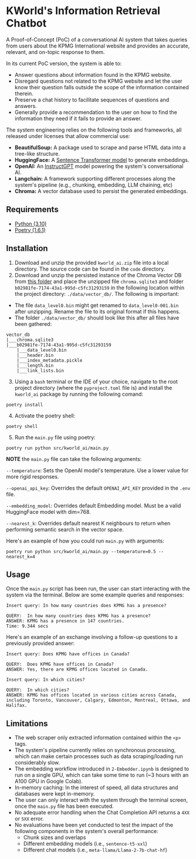 # KWorld's Information Retrieval Chatbot
A Proof-of-Concept (PoC) of a conversational AI system that takes queries from users about the KPMG International website and provides an accurate, relevant, and on-topic response to them.

In its current PoC version, the system is able to:
- Answer questions about information found in the KPMG website.
- Disregard questions not related to the KPMG website and let the user know their question falls outside the scope of the information contained therein.
- Preserve a chat history to facilitate sequences of questions and answers.
- Generally provide a recommendation to the user on how to find the information they need if it fails to provide an answer.

The system engineering relies on the following tools and frameworks, all released under licenses that allow commercial use:

- **BeautifulSoup:** A package used to scrape and parse HTML data into a tree-like structure.
- **HuggingFace:** A [Sentence Transformer model](https://huggingface.co/thenlper/gte-base) to generate embeddings.
- **OpenAI:** An [InstructGPT](https://openai.com/research/instruction-following) model powering the system's conversational AI.
- **Langchain:** A framework supporting different processes along the system's pipeline (e.g., chunking, embedding, LLM chaining, etc) 
- **Chroma:** A vector database used to persist the generated embeddings.


## Requirements
- [Python (3.10)](https://www.python.org/downloads/release/python-3100/)
- [Poetry (1.6.1)](https://python-poetry.org/)


## Installation
1. Download and unzip the provided `kworld_ai.zip` file into a local directory. The source code can be found in the `code` directory.
2. Download and unzip the persisted instance of the Chroma Vector DB from [this folder](https://drive.google.com/drive/folders/1_jlKQk8Zvp26d12XJz4ukVokWR5_e7Hl?usp=share_link) and place the unzipped file `chroma.sqlite3` and folder `b02981fe-7174-43a1-995d-c5fc31293159` in the following location within the project directory: `./data/vector_db/`. The following is important: 
- The file `data_level0.bin` might get renamed to `data_level0-001.bin` after unzipping. Rename the file to its original format if this happens.
- The folder `./data/vector_db/` should look like this after all files have been gathered:
```
vector_db
|___chroma.sqlite3
|___b02981fe-7174-43a1-995d-c5fc31293159
    |___data_level0.bin
    |___header.bin
    |___index_metadata.pickle
    |___length.bin
    |___link_lists.bin
```
3. Using a `bash` terminal or the IDE of your choice, navigate to the root project directory (where the `pyproject.toml` file is) and install the `kworld_ai` package by running the following comand:

```
poetry install
```
4. Activate the poetry shell:
```
poetry shell
```
5. Run the `main.py` file using poetry:
```
poetry run python src/kworld_ai/main.py
```
**NOTE** the `main.py` file can take the following arguments:

`--temperature`: Sets the OpenAI model's temperature. Use a lower value for more rigid responses.

`--openai_api_key`: Overrides the default `OPENAI_API_KEY` provided in the `.env` file.

`--embedding_model`: Overrides default Embedding model. Must be a valid HuggingFace model with dim=768.

`--nearest_k`: Overrides default nearest K neighbours to return when performing semantic search in the vector space.

Here's an example of how you could run `main.py` with arguments:

```
poetry run python src/kworld_ai/main.py --temperature=0.5 --nearest_k=4
```

## Usage
Once the `main.py` script has been run, the user can start interacting with the system via the terminal. Below are some example queries and responses:
```
Insert query: In how many countries does KPMG has a presence?

QUERY:  In how many countries does KPMG has a presence?
ANSWER: KPMG has a presence in 147 countries.
Time: 9.344 secs
```

Here's an example of an exchange involving a follow-up questions to a previously provided answer:

```
Insert query: Does KPMG have offices in Canada?

QUERY:  Does KPMG have offices in Canada?
ANSWER: Yes, there are KPMG offices located in Canada.

Insert query: In which cities?

QUERY:  In which cities?
ANSWER: KPMG has offices located in various cities across Canada, including Toronto, Vancouver, Calgary, Edmonton, Montreal, Ottawa, and Halifax.
```

## Limitations

- The web scraper only extracted information contained within the `<p>` tags.
- The system's pipeline currently relies on synchronous processing, which can make certain processes such as data scraping/loading run considerably slow.
- The embedding workflow introduced in `2-Embedder.ipynb` is designed to run on a single GPU, which can take some time to run (~3 hours with an A100 GPU in Google Colab).
- In-memory caching: In the interest of speed, all data structures and databases were kept in-memory.
- The user can only interact with the system through the terminal screen, once the `main.py` file has been executed.
- No adequate error handling when the Chat Completion API returns a `4XX` or `5XX` error.
- No evaluations have been yet conducted to test the impact of the following components in the system's overall performance:
    - Chunk sizes and overlaps
    - Different embedding models (i.e., `sentence-t5-xxl`)
    - Different chat models (i.e., `meta-llama/Llama-2-7b-chat-hf`)